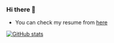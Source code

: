 ### Hi there 👋

- You can check my resume from [here](https://drive.google.com/file/d/14LFNwKUdESbY_JdjEF4gS4r3Y4ehf7y0/view?usp=sharing&embedded=true)

<!--
**fbagci/fbagci** is a ✨ _special_ ✨ repository because its `README.md` (this file) appears on your GitHub profile.

Here are some ideas to get you started:

- 🔭 I’m currently working on ...
- 🌱 I’m currently learning ...
- 👯 I’m looking to collaborate on ...
- 🤔 I’m looking for help with ...
- 💬 Ask me about ...
- 📫 How to reach me: ...
- 😄 Pronouns: ...
- ⚡ Fun fact: ...
-->

[![GitHub stats](https://github-readme-stats.vercel.app/api?username=fbagci&count_private=true&show_icons=true)](https://github.com/fbagci/github-readme-stats)

